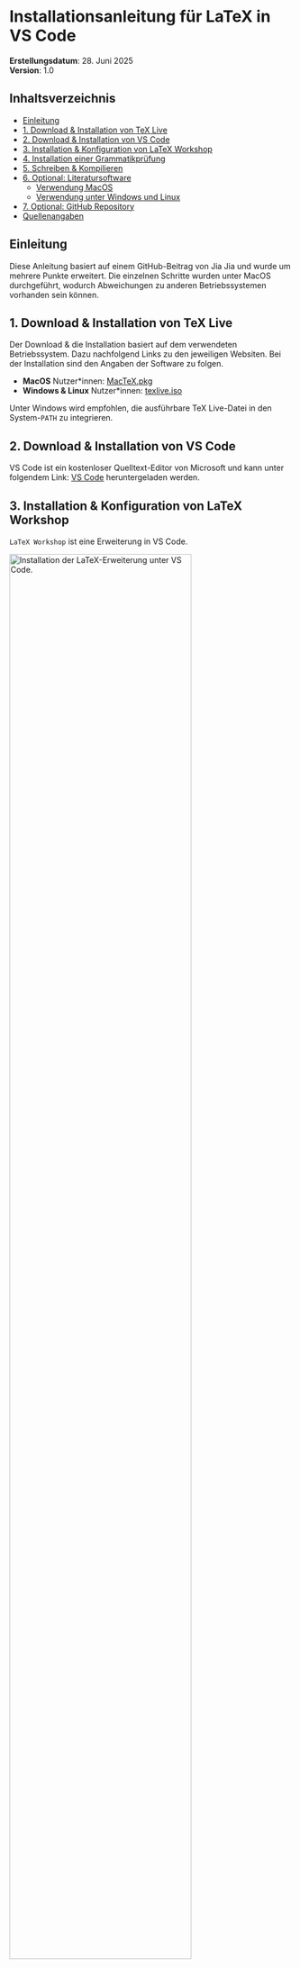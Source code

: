 # Installationsanleitung für LaTeX in VS Code
**Erstellungsdatum**: 28. Juni 2025<br>
**Version**: 1.0

## Inhaltsverzeichnis
- [Einleitung](#id-section0)
- [1. Download & Installation von TeX Live](#id-section1)
- [2. Download & Installation von VS Code](#id-section2)
- [3. Installation & Konfiguration von LaTeX Workshop](#id-section3)
- [4. Installation einer Grammatikprüfung](#id-section4)
- [5. Schreiben & Kompilieren](#id-section5)
- [6. Optional: Literatursoftware](#id-section6)
    - [Verwendung MacOS](#id-section6_1)
    - [Verwendung unter Windows und Linux](#id-section6_2)
- [7. Optional: GitHub Repository](#id-section7)
- [Quellenangaben](#id-section-reference) 

<div id = 'id-section0' />

## Einleitung
Diese Anleitung basiert auf einem GitHub-Beitrag von Jia Jia und wurde um mehrere Punkte erweitert. Die einzelnen Schritte wurden unter MacOS durchgeführt, wodurch Abweichungen zu anderen Betriebssystemen vorhanden sein können.

<div id='id-section1'/>

## 1. Download & Installation von TeX Live
Der Download & die Installation basiert auf dem verwendeten Betriebssystem. Dazu nachfolgend Links zu den jeweiligen Websiten. Bei der Installation sind den Angaben der Software zu folgen.
- **MacOS** Nutzer*innen: [MacTeX.pkg](https://www.tug.org/mactex/)
- **Windows & Linux** Nutzer*innen: [texlive.iso](https://www.tug.org/texlive/)

Unter Windows wird empfohlen, die ausführbare TeX Live-Datei in den System-`PATH` zu integrieren.

<div id='id-section2'/>

## 2. Download & Installation von VS Code
VS Code ist ein kostenloser Quelltext-Editor von Microsoft und kann unter folgendem Link: [VS Code](https://code.visualstudio.com/) heruntergeladen werden.

<div id='id-section3'/>

## 3. Installation & Konfiguration von LaTeX Workshop
`LaTeX Workshop` ist eine Erweiterung in VS Code.

<img src="images/LTEX_Step_1.png" width="80%" height="auto" alt="Installation der LaTeX-Erweiterung unter VS Code." title="Screenshot der Extensions in VS Code mit dem Suchbegriff LaTeX Workshop."></br>
*LaTeX Workshop installieren*

1. `Extensions` öffnen
2. LaTeX eingeben
3. Erweiterung installieren

Anschließend mit `Shift + Strg + P` (Windows) oder `Shift + Cmd + P` (macOS) das Befehlsmenü öffnen. Hier `Open User Settings JSON` eingeben und den ersten Eintrag, wie nachfolgend dargestellt, öffnen.

<img src="images/LTEX_Step_2.png" width="80%" height="auto" alt="LaTeX-Benutzereinstellungen JSON unter VS Code mithilfe des Befehlsmenü öffnen." title="Screenshot des Befehlsmenüs von VS Code mit dem Suchbegriff Open User Settings JSON."></br>
*LaTeX Benutzereinstellungen festlegen*

In diese JSON-Datei nun beide folgenden Schnipsel innerhalb der Klammern `{}` der Datei einfügen.

<details><summary>JSON 1</summary>

```
"latex-workshop.latex.tools": [
 {
  "name": "latexmk",
  "command": "latexmk",
  "args": [
   "-synctex=1",
   "-interaction=nonstopmode",
   "-file-line-error",
   "-pdf",
   "-outdir=%OUTDIR%",
   "%DOC%"
  ],
  "env": {}
 },
 {
  "name": "xelatex",
  "command": "xelatex",
  "args": [
   "-synctex=1",
   "-interaction=nonstopmode",
   "-file-line-error",
   "%DOC%"
  ],
  "env": {}
 },
 {
  "name": "pdflatex",
  "command": "pdflatex",
  "args": [
   "-synctex=1",
   "-interaction=nonstopmode",
   "-file-line-error",
   "%DOC%"
  ],
  "env": {}
 },
 {
  "name": "bibtex",
  "command": "bibtex",
  "args": [
   "%DOCFILE%"
  ],
  "env": {}
 }
],
```

</details>

<details><summary>JOSN 2</summary>

```
"latex-workshop.latex.recipes": [
 {
  "name": "pdfLaTeX",
  "tools": [
   "pdflatex"
  ]
 },
 {
  "name": "latexmk 🔃",
  "tools": [
   "latexmk"
  ]
 },
 {
  "name": "xelatex",
  "tools": [
   "xelatex"
  ]
 },
 {
  "name": "pdflatex ➞ bibtex ➞ pdflatex`×2",
  "tools": [
   "pdflatex",
   "bibtex",
   "pdflatex",
   "pdflatex"
  ]
 },
 {
 "name": "xelatex ➞ bibtex ➞ xelatex`×2",
 "tools": [
   "xelatex",
   "bibtex",
   "xelatex",
   "xelatex"
  ]
 }
]
```

</details>

<div id='id-section4'/>

## 4. Installation einer Grammatikprüfung
Standardmäßig ist keine Grammatikprüfung für Markup-Sprachen integriert. Aus diesem Grund kann die VS Code-Erweiterung: `LTeX` installiert werden. Sie ermöglicht nicht nur eine grundlegende Grammatikprüfung, sondern bietet auch eine Option zur Erstellung eines eigenen Wörterbuchs, das als zusätzliche Datei dem Projekt beigefügt wird.

Zum Installieren von `LTeX` gehen Sie wie folgt vor.


<img src="images/LTEX_Step_3.png" width="80%" height="auto" alt="Installation der LTeX-Erweiterung unter VS Code." title="Screenshot der Extensions in VS Code mit dem Suchbegriff LTeX."></br>
*LTeX installieren*

Mit dem Zahnrad-Symbol neben der Erweiterung können nun die Einstellungen von `LTeX` geöffnet werden.

<img src="images/LTEX_Step_4.png" width="80%" height="auto" alt="Installation der LTeX Erweiterung unter VS Code." title="Screenshot der Extensions in VS Code mit dem Kontextmenü von LTeX"></br>
*LTeX-Einstellungen öffnen*

Es gibt verschiedene Einstellungsmöglichkeiten, wobei die wichtigste im unteren Bereich der Einstellungen zu finden ist.

<img src="images/LTEX_Step_5.png" width="80%" height="auto" alt="Installation der LTeX Erweiterung unter VS Code." title="Screenshot der Einstellungen von LTeX im Abschnitt Ltex: Language."></br>
*LTeX Sprache festlegen*

Hier kann die gewünschte Sprache ausgewählt werden. Die gewählte Sprache gilt für alle Dokumente, die in VS Code geöffnet werden. Wenn Sie in einer anderen Sprache schreiben möchten, muss diese in den Einstellungen umgestellt werden.

<div id='id-section5'/>

## 5. Schreiben & Kompilieren
Jetzt kann eine `.tex`-Datei geöffnet oder eine neue erstellt werden. Zum Kompilieren der Datei, falls dies nicht bereits automatisch geschieht, verwenden Sie `Strg + Alt + B` (Windows) oder `Option + Cmd + B` (macOS). Zudem befindet sich in der rechten oberen Ecke eine Schaltfläche zur Vorschau der PDF-Datei.

<div id = 'id-section6' />

## 6. Optional: Literatursoftware
Die Installation einer Literatursoftware ist nicht zwingend nötig. Sie erleichtert jedoch das Verwalten von Quellen, die direkt im LaTeX-Dokument verwendet werden können.

<div id = 'id-section6_1' />

### Verwendung unter MacOs
Die Verwendung der Literatursoftware ermöglicht eine schnelle Erfassung wissenschaftlicher Quellen.. Unter MacOS ist im `MacTeX.pkg` [BibDesik](https://bibdesk.sourceforge.io) standardmäßig in der Installation enthalten. Damit können Literatursammlungen, `.bib`-Dateien, einfach geöffnet und bearbeitet werden (z. B. die in den LaTeX FH-Vorlagen vorhandene `references.bib`). Des Weiteren besteht die Möglichkeit neue Sammlungen zu erstellen.

Dazu die gewünschte Literatur z. B. auf [ACM](https://dl.acm.org) oder [IEEE Xplore](https://ieeexplore.ieee.org/Xplore/home.jsp) öffnen und im oberen linken Bereich `Cite This`auswählen. Anschließend öffnet sich ein Pop-Up, in dem das gewünschte Format ausgewählt werden kann.

<img src="images/BibDesk_Step_1.png" width="80%" height="auto" alt="Herunterladen der BibTeX-Datei im IEEE Xplore." title="Screenshot der IEEE Xplore Website mit geöffnetem 'Cite This' Pop-Up."><br>
*BibTeX downloaden*

1. `Cite This` auswählen
2. `BibTeX` auswählen
3. Datei herunterladen

Unter der Nutzung von BibDesk auf MacOS kann nun die `BibTex`-Version heruntergeladen werden. Dies kann anschließend in BibDesk unter `Puplikation` > `Neue Puplikation aus Datei ...` in die aktuelle Sammlung hinzugefügt werden. Anschließend kann in der Quelle der `Cite Key` noch angepasst werden (siehe z. B. LaTeX FH-Vorlage), damit die weitere Arbeit damit erleichtert wird.

Nach der Integration der Quelle kann das zugehörige PDF per "Drag and Drop" mit der Quelle verknüpft werden. Dazu das PDF in das markierte Vorschaufenster in der nachfolgenden Abbildung ziehen. Hierbei ist zu beachten, dass sich dabei der Speicherort der PDF nicht verändert.

<img src="images/BibDesk_Step_2.png" width="80%" height="auto" alt="Quelle in BibDesik mit Markierung des Vorschaufensters zur Ablage der PDF." title="Screenshot einer BibDesk Quelle mit markiertem Vorschaufenster zur Ablage der PDF."><br>
*PDF in BibDesk einbinden*

<div id = 'id-section6_2' />

### Verwendung unter Windows und Linux
Da diese Anleitung unter MacOS erstellt wurde, kann nicht garantiert werden, dass die zuvor beschriebenen Schritte identisch sind. Aus diesem Grund nachfolgend alternative Verlinkungen zu möglichen Literatursoftware-Optionen.
- [Zotero](https://www.zotero.org)
    - [Interessante Zotero Erweiterung](https://github.com/retorquere/zotero-better-bibtex)
- [JabRef](https://www.jabref.org)

Bei Fragen zur Verwendung der genannten Software wird auf die jeweilige Dokumentation verwiesen.

<div id = 'id-section7' />

## 7. Optional: GitHub Repository
Damit die erstellten Daten nun nicht verloren gehen, wird empfohlen ein GitHub-`Repository` zu erstellen. Dies eröffnet zudem die Möglichkeit, auf mehreren Geräten am Dokument zu arbeiten und dabei nicht die Übersicht zu verlieren.

Zur Erstellung einer Repository wird zuerst ein kostenloses Konto auf [GitHub](https://github.com) benötigt. Anschließend gibt es mehrere Möglichkeiten, ein Repository zu erstellen. Aufgrund des Umfangs wird dabei auf die offizielle Dokumentation von GitHub verwiesen. Zur einfacheren Umsetzung kann zudem die Software **GitHub Desktop** installiert werden. Diese nimmt die Konsolenbefehle ab und bietet eine Übersicht über die verknüpften Repositorys sowie deren aktuellen Stand.

Im Zusammenhang mit einem `Repository` ist es geläufig, eine `.gitignore`-Datei im jeweiligen Ordner zu integrieren. Diese beinhaltet Muster, die Git mitteilen, welche Dateien und Verzeichnisse ignoriert werden sollen. Als Basis nochfolgend ein Muster, das nicht benötigte System-/LaTeX- und BibTeX-Dateien ignoriert.

**HINWEIS**: Die `.gitignore`-Datei muss vor dem ersten Commit/Upload vorhanden sein, um diese Daten von Beginn an auszuschließen. Andernfalls müssen diese nachträglich auf GitHub gelöscht werden.

<details><summary>.gitignore</summary>

```
## Systemfiles
Thumbs.db
.DS_Store
desktop.ini
ehthumbs.db


## Core latex/pdflatex auxiliary files:
*.aux
*.lof
*.log
*.lot
*.fls
*.out
*.toc
*.fmt
*.fot
*.cb
*.cb2
.*.lb

## Intermediate documents:
*.dvi
*.xdv
*-converted-to.*
# these rules might exclude image files for figures etc.
# *.ps
# *.eps
# *.pdf

## Generated if empty string is given at "Please type another file name for output:"
.pdf

## Bibliography auxiliary files (bibtex/biblatex/biber):
*.bbl
*.bbl-SAVE-ERROR
*.bcf
*.bcf-SAVE-ERROR
*.blg
*-blx.aux
*-blx.bib
*.run.xml

## Build tool auxiliary files:
*.fdb_latexmk
*.synctex
*.synctex(busy)
*.synctex.gz
*.synctex.gz(busy)
*.pdfsync
*.rubbercache
rubber.cache

## Build tool directories for auxiliary files
# latexrun
latex.out/

## Auxiliary and intermediate files from other packages:
# algorithms
*.alg
*.loa

# achemso
acs-*.bib

# amsthm
*.thm

# attachfile2
*.atfi

# beamer
*.nav
*.pre
*.snm
*.vrb

# changes
*.soc
*.loc

# comment
*.cut

# cprotect
*.cpt

# elsarticle (documentclass of Elsevier journals)
*.spl

# endnotes
*.ent

# fixme
*.lox

# feynmf/feynmp
*.mf
*.mp
*.t[1-9]
*.t[1-9][0-9]
*.tfm

#(r)(e)ledmac/(r)(e)ledpar
*.end
*.?end
*.[1-9]
*.[1-9][0-9]
*.[1-9][0-9][0-9]
*.[1-9]R
*.[1-9][0-9]R
*.[1-9][0-9][0-9]R
*.eledsec[1-9]
*.eledsec[1-9]R
*.eledsec[1-9][0-9]
*.eledsec[1-9][0-9]R
*.eledsec[1-9][0-9][0-9]
*.eledsec[1-9][0-9][0-9]R

# glossaries
*.acn
*.acr
*.glg
*.glo
*.gls
*.glsdefs
*.lzo
*.lzs
*.slg
*.slo
*.sls

# uncomment this for glossaries-extra (will ignore makeindex's style files!)
# *.ist

# gnuplot
*.gnuplot
*.table

# gnuplottex
*-gnuplottex-*

# gregoriotex
*.gaux
*.glog
*.gtex

# htlatex
*.4ct
*.4tc
*.idv
*.lg
*.trc
*.xref

# hypdoc
*.hd

# hyperref
*.brf

# knitr
*-concordance.tex
# TODO Uncomment the next line if you use knitr and want to ignore its generated tikz files
# *.tikz
*-tikzDictionary

# listings
*.lol

# luatexja-ruby
*.ltjruby

# makeidx
*.idx
*.ilg
*.ind

# minitoc
*.maf
*.mlf
*.mlt
*.mtc[0-9]*
*.slf[0-9]*
*.slt[0-9]*
*.stc[0-9]*

# minted
_minted*
*.data.minted
*.pyg

# morewrites
*.mw

# newpax
*.newpax

# nomencl
*.nlg
*.nlo
*.nls

# pax
*.pax

# pdfpcnotes
*.pdfpc

# sagetex
*.sagetex.sage
*.sagetex.py
*.sagetex.scmd

# scrwfile
*.wrt

# svg
svg-inkscape/

# sympy
*.sout
*.sympy
sympy-plots-for-*.tex/

# pdfcomment
*.upa
*.upb

# pythontex
*.pytxcode
pythontex-files-*/

# tcolorbox
*.listing

# thmtools
*.loe

# TikZ & PGF
*.dpth
*.md5
*.auxlock

# titletoc
*.ptc

# todonotes
*.tdo

# vhistory
*.hst
*.ver

# easy-todo
*.lod

# xcolor
*.xcp

# xmpincl
*.xmpi

# xindy
*.xdy

# xypic precompiled matrices and outlines
*.xyc
*.xyd

# endfloat
*.ttt
*.fff

# Latexian
TSWLatexianTemp*

## Editors:
# WinEdt
*.bak
*.sav

# Texpad
.texpadtmp

# LyX
*.lyx~

# Kile
*.backup

# gummi
.*.swp

# KBibTeX
*~[0-9]*

# TeXnicCenter
*.tps

# auto folder when using emacs and auctex
./auto/*
*.el

# expex forward references with \gathertags
*-tags.tex

# standalone packages
*.sta

# Makeindex log files
*.lpz

# xwatermark package
*.xwm

# REVTeX puts footnotes in the bibliography by default, unless the nofootinbib
# option is specified. Footnotes are the stored in a file with suffix Notes.bib.
# Uncomment the next line to have this generated file ignored.
#*Notes.bib

```

</details><br>

**Verweis auf die Offizielle Dokumentation & GitHub Desktop**
- [Ein neues Repository erstellen](https://docs.github.com/de/repositories/creating-and-managing-repositories/creating-a-new-repository)
- [GitHub Desktop](https://github.com/apps/desktop)


<div id = 'id-section-reference' />

## Quellenangaben
Diese Anleitung basiert auf dem GitHub-Beitrag von Jia Jia (贾甲).<br>
Link zum Beitrag: [A Fast Guide on Writing LaTeX with LaTeX Workshop in VS Code](https://mathjiajia.github.io/vscode-and-latex/)

Autor: Dominik Altmann (HCC-Studiengang, FH Hagenberg)

---

*Dieses Dokument wurde im Interesse von Studierenden für Studierende erstellt und steht in keinem Zusammenhang mit der FH Hagenberg. Jeglicher Inhalt basiert auf persönlicher Erfahrung oder den in den Quellenangaben genannten Ressourcen. Aus diesem Grund gilt die Nutzung auf eigene Verantwortung.*
